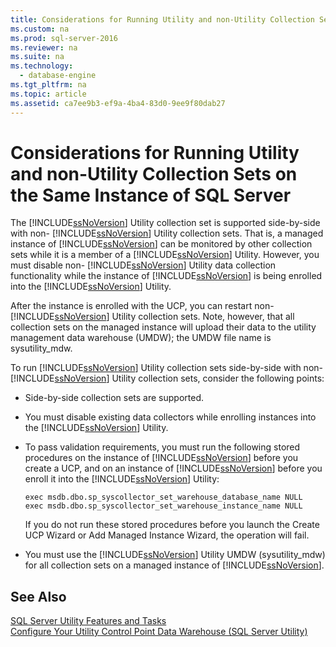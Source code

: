 ```yaml
---
title: Considerations for Running Utility and non-Utility Collection Sets on the Same Instance of SQL Server
ms.custom: na
ms.prod: sql-server-2016
ms.reviewer: na
ms.suite: na
ms.technology: 
  - database-engine
ms.tgt_pltfrm: na
ms.topic: article
ms.assetid: ca7ee9b3-ef9a-4ba4-83d0-9ee9f80dab27
---
```

# Considerations for Running Utility and non-Utility Collection Sets on the Same Instance of SQL Server
  The [!INCLUDE[ssNoVersion](../../Token\Other/ssNoVersion_md.md)] Utility collection set is supported side\-by\-side with non\- [!INCLUDE[ssNoVersion](../../Token\Other/ssNoVersion_md.md)] Utility collection sets. That is, a managed instance of [!INCLUDE[ssNoVersion](../../Token\Other/ssNoVersion_md.md)] can be monitored by other collection sets while it is a member of a [!INCLUDE[ssNoVersion](../../Token\Other/ssNoVersion_md.md)] Utility. However, you must disable non\- [!INCLUDE[ssNoVersion](../../Token\Other/ssNoVersion_md.md)] Utility data collection functionality while the instance of [!INCLUDE[ssNoVersion](../../Token\Other/ssNoVersion_md.md)] is being enrolled into the [!INCLUDE[ssNoVersion](../../Token\Other/ssNoVersion_md.md)] Utility.  
  
 After the instance is enrolled with the UCP, you can restart non\- [!INCLUDE[ssNoVersion](../../Token\Other/ssNoVersion_md.md)] Utility collection sets. Note, however, that all collection sets on the managed instance will upload their data to the utility management data warehouse \(UMDW\); the UMDW file name is sysutility\_mdw.  
  
 To run [!INCLUDE[ssNoVersion](../../Token\Other/ssNoVersion_md.md)] Utility collection sets side\-by\-side with non\- [!INCLUDE[ssNoVersion](../../Token\Other/ssNoVersion_md.md)] Utility collection sets, consider the following points:  
  
-   Side\-by\-side collection sets are supported.  
  
-   You must disable existing data collectors while enrolling instances into the [!INCLUDE[ssNoVersion](../../Token\Other/ssNoVersion_md.md)] Utility.  
  
-   To pass validation requirements, you must run the following stored procedures on the instance of [!INCLUDE[ssNoVersion](../../Token\Other/ssNoVersion_md.md)] before you create a UCP, and on an instance of [!INCLUDE[ssNoVersion](../../Token\Other/ssNoVersion_md.md)] before you enroll it into the [!INCLUDE[ssNoVersion](../../Token\Other/ssNoVersion_md.md)] Utility:  
  
    ```  
    exec msdb.dbo.sp_syscollector_set_warehouse_database_name NULL  
    exec msdb.dbo.sp_syscollector_set_warehouse_instance_name NULL  
    ```  
  
     If you do not run these stored procedures before you launch the Create UCP Wizard or Add Managed Instance Wizard, the operation will fail.  
  
-   You must use the [!INCLUDE[ssNoVersion](../../Token\Other/ssNoVersion_md.md)] Utility UMDW \(sysutility\_mdw\) for all collection sets on a managed instance of [!INCLUDE[ssNoVersion](../../Token\Other/ssNoVersion_md.md)].  
  
## See Also  
 [SQL Server Utility Features and Tasks](../../Topics\TopicNameNotContainA/SQL-Server-Utility-Features-and-Tasks.md)   
 [Configure Your Utility Control Point Data Warehouse &#40;SQL Server Utility&#41;](../Topic/Configure%20Your%20Utility%20Control%20Point%20Data%20Warehouse%20\(SQL%20Server%20Utility\).md)  
  
  
